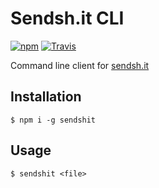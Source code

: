 # Sendsh.it CLI

[![npm](https://img.shields.io/npm/v/sendshit.svg)](https://www.npmjs.com/package/sendshit) 
[![Travis](https://img.shields.io/travis/shitty-inc/sendshit-cli.svg)](https://travis-ci.com/shitty-inc/sendshit-cli)

Command line client for [sendsh.it](https://github.com/shitty-inc/sendsh.it)

## Installation

```
$ npm i -g sendshit
```

## Usage

```
$ sendshit <file>
```
